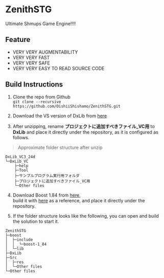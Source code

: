 # ZenithSTG
Ultimate Shmups Game Engine!!!!

## Feature
- VERY VERY AUGMENTABILITY
- VERY VERY FAST
- VERY VERY SAFE
- VERY VERY EASY TO READ SOURCE CODE

## Build Instructions
1. Clone the repo from Github\
`git clone --recursive https://github.com/OishiiShishamo/ZenithSTG.git`

2. Download the VS version of DxLib from [here](https://dxlib.xsrv.jp/DxLib/DxLib_VC3_24d.zip)

3. After unzipping, rename **プロジェクトに追加すべきファイル_VC用** to **DxLib** and place it directly under the repository, as it is configured as follows.

> Approximate folder structure after unzip

```
DxLib_VC3_24d
└─DxLib_VC
    ├─help
    ├─Tool
    ├─サンプルプログラム実行用フォルダ
    ├─プロジェクトに追加すべきファイル_VC用
    └─Other files
```

4. Download Boost 1.84 from [here](https://www.boost.org/users/history/version_1_84_0.html), \
build it with [here](https://www.boost.org/doc/libs/1_87_0/more/getting_started/windows.html) as a reference, and place it directly under the repository.

5. If the folder structure looks like the following, you can open and build the solution to start it.
```
ZenithSTG
├─boost
│  ├─include
│  │  └─boost-1_84
│  └─lib
├─DxLib
├─Src
│  ├─res
│  └─Other files
└─Other files
```